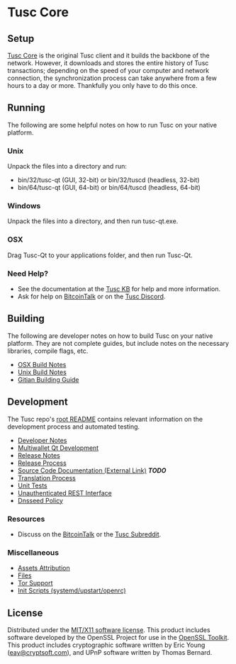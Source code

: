 Tusc Core
=====================

Setup
---------------------
[Tusc Core](https://www.tusccrypto.com/) is the original Tusc client and it builds the backbone of the network. However, it downloads and stores the entire history of Tusc transactions; depending on the speed of your computer and network connection, the synchronization process can take anywhere from a few hours to a day or more. Thankfully you only have to do this once.

Running
---------------------
The following are some helpful notes on how to run Tusc on your native platform.

### Unix

Unpack the files into a directory and run:

- bin/32/tusc-qt (GUI, 32-bit) or bin/32/tuscd (headless, 32-bit)
- bin/64/tusc-qt (GUI, 64-bit) or bin/64/tuscd (headless, 64-bit)

### Windows

Unpack the files into a directory, and then run tusc-qt.exe.

### OSX

Drag Tusc-Qt to your applications folder, and then run Tusc-Qt.

### Need Help?

* See the documentation at the [Tusc KB](https://kb.tusccrypto.com)
for help and more information.
* Ask for help on [BitcoinTalk](https://bitcointalk.org/index.php?topic=2499481.0) or on the [Tusc Discord](https://discord.gg/a7vhegP).

Building
---------------------
The following are developer notes on how to build Tusc on your native platform. They are not complete guides, but include notes on the necessary libraries, compile flags, etc.

- [OSX Build Notes](build-osx.md)
- [Unix Build Notes](build-unix.md)
- [Gitian Building Guide](gitian-building.md)

Development
---------------------
The Tusc repo's [root README](https://github.com/tusc-crypto/Tusc/blob/master/README.md) contains relevant information on the development process and automated testing.

- [Developer Notes](developer-notes.md)
- [Multiwallet Qt Development](multiwallet-qt.md)
- [Release Notes](release-notes.md)
- [Release Process](release-process.md)
- [Source Code Documentation (External Link)](https://dev.visucore.com/bitcoin/doxygen/) ***TODO***
- [Translation Process](translation_process.md)
- [Unit Tests](unit-tests.md)
- [Unauthenticated REST Interface](REST-interface.md)
- [Dnsseed Policy](dnsseed-policy.md)

### Resources

* Discuss on the [BitcoinTalk](https://bitcointalk.org/index.php?topic=2499481.0) or the [Tusc Subreddit](http://reddit.com/r/tusccoin).

### Miscellaneous
- [Assets Attribution](assets-attribution.md)
- [Files](files.md)
- [Tor Support](tor.md)
- [Init Scripts (systemd/upstart/openrc)](init.md)

License
---------------------
Distributed under the [MIT/X11 software license](http://www.opensource.org/licenses/mit-license.php).
This product includes software developed by the OpenSSL Project for use in the [OpenSSL Toolkit](https://www.openssl.org/). This product includes
cryptographic software written by Eric Young ([eay@cryptsoft.com](mailto:eay@cryptsoft.com)), and UPnP software written by Thomas Bernard.
